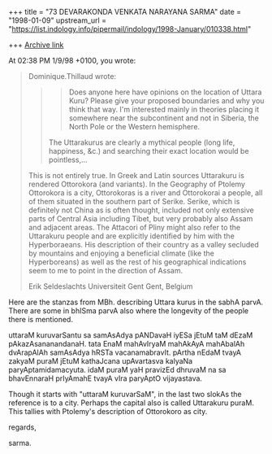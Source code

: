 +++
title = "73 DEVARAKONDA VENKATA NARAYANA SARMA"
date = "1998-01-09"
upstream_url = "https://list.indology.info/pipermail/indology/1998-January/010338.html"

+++
[Archive link](https://list.indology.info/pipermail/indology/1998-January/010338.html)

At 02:38 PM 1/9/98 +0100, you wrote:
>Dominique.Thillaud wrote:
>>
>> >Does anyone here have opinions on the location of Uttara Kuru?
>> >Please give your proposed boundaries and why you think that
>> >way.  I'm interested mainly in theories placing it somewhere near
>> >the subcontinent and not in Siberia, the North Pole or the Western
>> >hemisphere.
>>
>> The Uttarakurus are clearly a mythical people (long life,
>> happiness, &c.) and searching their exact location would be pointless,...
>
>This is not entirely true. In Greek and Latin sources Uttarakuru is
rendered Ottorokora (and
>variants). In the Geography of Ptolemy Ottorokora is a city, Ottorokoras
is a river and
>Ottorokorai a people, all of them situated in the southern part of Serike.
Serike, which is
>definitely not China as is often thought, included not only extensive
parts of Central Asia
>including Tibet, but very probably also Assam and adjacent areas.
>The Attacori of Pliny might also refer to the Uttarakuru people and are
explicitly identified
>by him with the Hyperboraeans. His description of their country as a
valley secluded by
>mountains and enjoying a beneficial climate (like the Hyperboreans) as
well as the rest of his
>geographical indications seem to me to point in the direction of Assam.
>
>
>Erik Seldeslachts
>Universiteit Gent
>Gent, Belgium
>
>

Here are the stanzas from MBh. describing Uttara kurus in the sabhA parvA.
There are some in bhISma parvA also where the longevity of the people there
is mentioned.

uttaraM kuruvarSantu sa samAsAdya pANDavaH
iyESa jEtuM taM dEzaM pAkazAsananandanaH.
tata EnaM mahAvIryaM mahAkAyA mahAbalAh
dvArapAlAh samAsAdya hRSTa vacanamabravIt.
pArtha nEdaM tvayA zakyaM puraM jEtuM kathaJcana
upAvartasva kalyaNa paryAptamidamacyuta.
idaM puraM yaH pravizEd dhruvaM na sa bhavEnnaraH
prIyAmahE tvayA vIra paryAptO vijayastava.

Though it starts with "uttaraM kuruvarSaM", in the last two slokAs the
reference is to a city. Perhaps the capital also is called Uttarakuru
puraM. This tallies with Ptolemy's description of Ottorokoro as city.

regards,

sarma.



